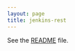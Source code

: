 ```yaml
---
layout: page
title: jenkins-rest
---
```


See the [README](https://github.com/jrestclients/jenkins-rest/blob/master/README.md) file.

